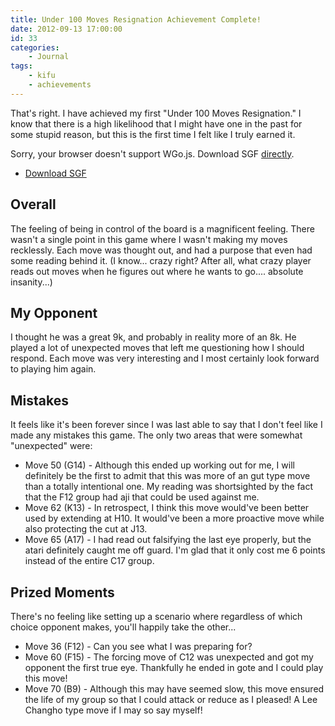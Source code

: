 ```yaml
---
title: Under 100 Moves Resignation Achievement Complete!
date: 2012-09-13 17:00:00
id: 33
categories:
	- Journal
tags:
	- kifu
	- achievements
---
```


That's right. I have achieved my first "Under 100 Moves Resignation." I know that there is a high likelihood that I might have one in the past for some stupid reason, but this is the first time I felt like I truly earned it.

<!--more-->

<article>
	<section data-wgo="/kifu/2012/2012.09.13-Under-100-Moves-Resignation.sgf" data-wgo-enablewheel="false" style="width: 100%">
	  <p>Sorry, your browser doesn't support WGo.js. Download SGF <a href="/kifu/2012/2012.09.13-Under-100-Moves-Resignation.sgf">directly</a>.</p>
	</section>
	<div><ul><li><a href="/kifu/2012/2012.09.13-Under-100-Moves-Resignation.sgf">Download SGF</a></li></ul></div>
</article>

## Overall

The feeling of being in control of the board is a magnificent feeling. There wasn't a single point in this game where I wasn't making my moves recklessly. Each move was thought out, and had a purpose that even had some reading behind it. (I know... crazy right? After all, what crazy player reads out moves when he figures out where he wants to go.... absolute insanity...)

## My Opponent

I thought he was a great 9k, and probably in reality more of an 8k. He played a lot of unexpected moves that left me questioning how I should respond. Each move was very interesting and I most certainly look forward to playing him again.

## Mistakes

It feels like it's been forever since I was last able to say that I don't feel like I made any mistakes this game. The only two areas that were somewhat "unexpected" were:

*   Move 50 (G14) - Although this ended up working out for me, I will definitely be the first to admit that this was more of an gut type move than a totally intentional one. My reading was shortsighted by the fact that the F12 group had aji that could be used against me.
*   Move 62 (K13) - In retrospect, I think this move would've been better used by extending at H10\. It would've been a more proactive move while also protecting the cut at J13.
*   Move 65 (A17) - I had read out falsifying the last eye properly, but the atari definitely caught me off guard. I'm glad that it only cost me 6 points instead of the entire C17 group.

## Prized Moments

There's no feeling like setting up a scenario where regardless of which choice opponent makes, you'll happily take the other...

*   Move 36 (F12) - Can you see what I was preparing for?
*   Move 60 (F15) - The forcing move of C12 was unexpected and got my opponent the first true eye. Thankfully he ended in gote and I could play this move!
*   Move 70 (B9) - Although this may have seemed slow, this move ensured the life of my group so that I could attack or reduce as I pleased! A Lee Changho type move if I may so say myself!

